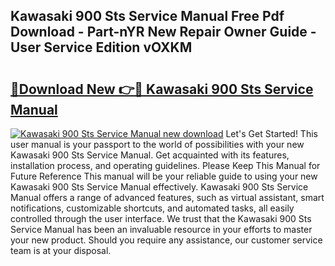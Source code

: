 ## Kawasaki 900 Sts Service Manual Free Pdf Download - Part-nYR New Repair Owner Guide - User Service Edition vOXKM

# <h2><a href="http://bc58386.oget.top/?id=Kawasaki+900+Sts+Service+Manual">🔗Download New 👉🔴 Kawasaki 900 Sts Service Manual</a></h2>

[![Kawasaki 900 Sts Service Manual new download](https://i.imgur.com/5g1atiW.png)](http://bc58386.oget.top/?id=Kawasaki+900+Sts+Service+Manual)
Let's Get Started! This user manual is your passport to the world of possibilities with your new Kawasaki 900 Sts Service Manual. Get acquainted with its features, installation process, and operating guidelines. Please Keep This Manual for Future Reference This manual will be your reliable guide to using your new Kawasaki 900 Sts Service Manual effectively. Kawasaki 900 Sts Service Manual offers a range of advanced features, such as virtual assistant, smart notifications, customizable shortcuts, and automated tasks, all easily controlled through the user interface. We trust that the Kawasaki 900 Sts Service Manual has been an invaluable resource in your efforts to master your new product. Should you require any assistance, our customer service team is at your disposal.
